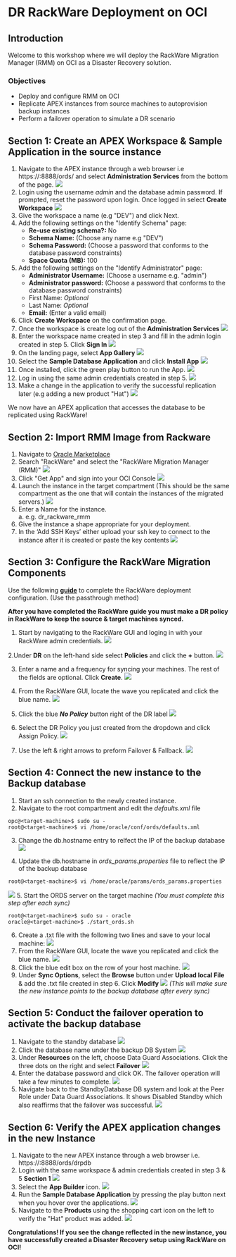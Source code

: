 # DR RackWare Deployment on OCI

## Introduction
Welcome to this workshop where we will deploy the RackWare Migration Manager (RMM) on OCI as a Disaster Recovery solution.

### Objectives
- Deploy and configure RMM on OCI
- Replicate APEX instances from source machines to autoprovision backup instances
- Perform a failover operation to simulate a DR scenario

## Section 1: Create an APEX Workspace & Sample Application in the source instance
1. Navigate to the APEX instance through a web browser i.e https://<public-ip>:8888/ords/<database-conection> and select **Administration Services** from the bottom of the page.
![](./screenshots/apex-admin.PNG)
2. Login using the username *admin* and the database admin password. If prompted, reset the password upon login. Once logged in select **Create Workspace**
![](./screenshots/cr-wrkspc.PNG)
3. Give the workspace a name (e.g "DEV") and click Next.
4. Add the following settings on the "Identify Schema" page:
    - **Re-use existing schema?:** No
    - **Schema Name:** (Choose any name e.g "DEV")
    - **Schema Password:** (Choose a password that conforms to the database password constraints)
    - **Space Quota (MB):** 100
5. Add the following settings on the "Identify Administrator" page:
    - **Administrator Username:** (Choose a username e.g. "admin")
    - **Administrator password:** (Choose a password that conforms to the database password constraints)
    - First Name: *Optional*
    - Last Name: *Optional*
    - **Email:** (Enter a valid email)
6. Click **Create Workspace** on the confirmation page.
7. Once the workspace is create log out of the **Administration Services**
![](./screenshots/logout.PNG)
8. Enter the workspace name created in step 3 and fill in the admin login created in step 5. Click  **Sign In**
![](./screenshots/login.PNG)
9. On the landing page, select **App Gallery**
![](./screenshots/app-gallery.PNG)
10. Select the **Sample Database Application** and click **Install App**
![](./screenshots/db-app.PNG)
11. Once installed, click the green play button to run the App.
![](./screenshots/run.PNG)
12. Log in using the same admin credentials created in step 5.
![](./screenshots/admin-login.PNG)
13. Make a change in the application to verify the successful replication later (e.g adding a new product "Hat")
![](./screenshots/hat.PNG)
    
We now have an APEX application that accesses the database to be replicated using RackWare!
    
    
## Section 2: Import RMM Image from Rackware
1.	Navigate to <a href="https://cloudmarketplace.oracle.com/marketplace/en_US/homePage.jspx" target="_blank">Oracle Marketplace</a>
2.	Search "RackWare" and select the "RackWare Migration Manager (RMM)"
![](./screenshots/rmm-market.PNG)
3.	Click "Get App" and sign into your OCI Console
![](./screenshots/oci-sign.PNG)
4.	Launch the instance in the target compartment (This should be the same compartment as the one that will contain the instances of the migrated servers.)
![](./screenshots/launch.png)
5.	Enter a Name for the instance.\
    a.	e.g. dr_rackware_rmm
6.	Give the instance a shape appropriate for your deployment.
7.   In the ‘Add SSH Keys’ either upload your ssh key to connect to the instance after it is created or paste the key contents
    ![](./screenshots/add-ssh-keys.png)

## Section 3: Configure the RackWare Migration Components
Use the following **[guide](https://www.rackwareinc.com/rackware-rmm-oracle-marketplace-dr-march-2020)** to complete the RackWare deployment configuration. (Use the passthrough method)

**After you have completed the RackWare guide you must make a DR policy in RackWare to keep the source & target machines synced.**
1. Start by navigating to the RackWare GUI and loging in with your RackWare admin credentials.
![](./screenshots/gui.PNG)  

2.Under **DR** on the left-hand side select **Policies** and click the **+** button.
![](./screenshots/dr-pol.PNG)

3. Enter a name and a frequency for syncing your machines. The rest of the fields are optional. Click **Create**.
![](./screenshots/active.PNG)

4. From the RackWare GUI, locate the wave you replicated and click the blue name.
![](./screenshots/rack-wave.PNG)

5. Click the blue ***No Policy*** button right of the DR label
![](./screenshots/no-pol.PNG)

6. Select the DR Policy you just created from the dropdown and click Assign Policy.
![](./screenshots/assign.PNG)

7. Use the left & right arrows to preform Failover & Fallback.
![](./screenshots/failfall.PNG)  

## Section 4: Connect the new instance to the Backup database
1. Start an ssh connection to the newly created instance.
2. Navigate to the root compartment and edit the *defaults.xml* file
```
opc@<target-machine>$ sudo su -
root@<target-machine>$ vi /home/oracle/conf/ords/defaults.xml
```
3. Change the db.hostname entry to relfect the IP of the backup database
![](./screenshots/defaults-db.PNG)

4. Update the db.hostname in *ords_params.properties* file to reflect the IP of the backup database
```
root@<target-machine>$ vi /home/oracle/params/ords_params.properties
```
![](./screenshots/params-db.PNG)
5. Start the ORDS server on the target machine *(You must complete this step after each sync)*
```
root@<target-machine>$ sudo su - oracle
oracle@<target-machine>$ ./start_ords.sh
```
6. Create a .txt file with the following two lines and save to your local machine:
![](./screenshots/excl.PNG)
7. From the RackWare GUI, locate the wave you replicated and click the blue name.
![](./screenshots/rack-wave.PNG)
8. Click the blue edit box on the row of your host machine.
![](./screenshots/edit.PNG)
9. Under **Sync Options**, select the **Browse** button under **Upload local File** & add the .txt file created in step 6. Click **Modify**
![](./screenshots/sync.PNG)
*(This will make sure the new instance points to the backup database after every sync)*


## Section 5: Conduct the failover operation to activate the backup database

1. Navigate to the standby database
![](./screenshots/db-nav.PNG)
2. Click the database name under the backup DB System
![](./screenshots/db-name.PNG)
3. Under **Resources** on the left, choose Data Guard Associations. Click the three dots on the right and select **Failover**
![](./screenshots/failover.PNG)
4. Enter the database password and click OK. The failover operation will take a few minutes to complete.
![](./screenshots/db-pass.PNG)
5. Navigate back to the StandbyDatabase DB system and look at the Peer Role under Data Guard Associations. It shows Disabled Standby which also reaffirms that the failover was successful.
![](./screenshots/pr-role.PNG)

## Section 6: Verify the APEX application changes in the new Instance
1. Navigate to the new APEX instance through a web browser i.e. https://<target-public-ip>:8888/ords/drpdb
2. Login with the same workspace & admin credentials created in step 3 & 5 **Section 1**
![](./screenshots/login.PNG)
3. Select the **App Builder** icon.
![](./screenshots/app-build.PNG)
4. Run the **Sample Database Application** by pressing the play button next when you hover over the applications.
![](./screenshots/hover.PNG)
5. Navigate to the **Products** using the shopping cart icon on the left to verify the "Hat" product was added.
![](./screenshots/hat2.PNG)
    
**Congratulations! If you see the change reflected in the new instance, you have successfully created a Disaster Recovery setup using RackWare on OCI!**
